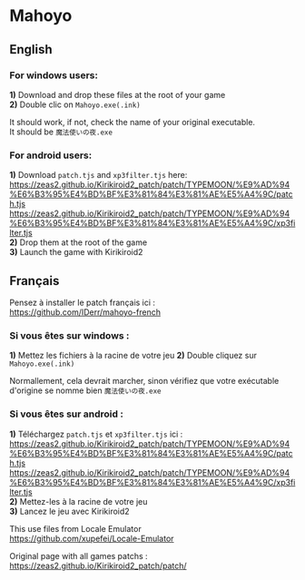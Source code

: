 # Mahoyo
## English
### For windows users:  
**1)** Download and drop these files at the root of your game  
**2)** Double clic on `Mahoyo.exe(.ink)`  

It should work, if not, check the name of your original executable.  
It should be `魔法使いの夜.exe`  

### For android users:  
**1)** Download `patch.tjs` and `xp3filter.tjs` here:
https://zeas2.github.io/Kirikiroid2_patch/patch/TYPEMOON/%E9%AD%94%E6%B3%95%E4%BD%BF%E3%81%84%E3%81%AE%E5%A4%9C/patch.tjs  
https://zeas2.github.io/Kirikiroid2_patch/patch/TYPEMOON/%E9%AD%94%E6%B3%95%E4%BD%BF%E3%81%84%E3%81%AE%E5%A4%9C/xp3filter.tjs   
**2)** Drop them at the root of the game  
**3)** Launch the game with Kirikiroid2  


## Français
Pensez à installer le patch français ici :  
https://github.com/IDerr/mahoyo-french  

### Si vous êtes sur windows :  
**1)** Mettez les fichiers à la racine de votre jeu
**2)** Double cliquez sur `Mahoyo.exe(.ink)`  

Normallement, cela devrait marcher, sinon vérifiez que votre exécutable d'origine se nomme bien `魔法使いの夜.exe`  

### Si vous êtes sur android : 
**1)** Téléchargez `patch.tjs` et `xp3filter.tjs` ici :
https://zeas2.github.io/Kirikiroid2_patch/patch/TYPEMOON/%E9%AD%94%E6%B3%95%E4%BD%BF%E3%81%84%E3%81%AE%E5%A4%9C/patch.tjs  
https://zeas2.github.io/Kirikiroid2_patch/patch/TYPEMOON/%E9%AD%94%E6%B3%95%E4%BD%BF%E3%81%84%E3%81%AE%E5%A4%9C/xp3filter.tjs  
**2)** Mettez-les à la racine de votre jeu  
**3)** Lancez le jeu avec Kirikiroid2  
  
  
  
This use files from Locale Emulator  
https://github.com/xupefei/Locale-Emulator  

Original page with all games patchs :  
https://zeas2.github.io/Kirikiroid2_patch/patch/
